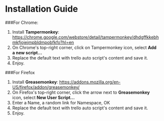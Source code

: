 Installation Guide
=======================================

###For Chrome:
1.   Install __Tampermonkey__: https://chrome.google.com/webstore/detail/tampermonkey/dhdgffkkebhmkfjojejmpbldmpobfkfo?hl=en
2.   On Chrome's top-right corner, click on Tampermonkey icon, select __Add a new script...__
3.   Replace the default text with trello auto script's content and save it.
4.   Enjoy.

###For Firefox
1.   Install __Greasemonkey__: https://addons.mozilla.org/en-US/firefox/addon/greasemonkey/
2.   On Firefox's top-right corner, click the arrow next to __Greasemonkey__ icon, select __New User Script...__
3.   Enter a Name, a random link for Namespace, OK
4.   Replace the default text with trello auto script's content and save it.
5.   Enjoy.
